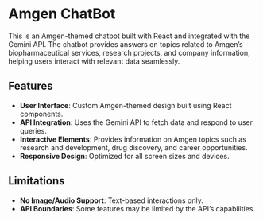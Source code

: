 # Amgen ChatBot

This is an Amgen-themed chatbot built with React and integrated with the Gemini API. The chatbot provides answers on topics related to Amgen’s biopharmaceutical services, research projects, and company information, helping users interact with relevant data seamlessly.

## Features

- **User Interface**: Custom Amgen-themed design built using React components.
- **API Integration**: Uses the Gemini API to fetch data and respond to user queries.
- **Interactive Elements**: Provides information on Amgen topics such as research and development, drug discovery, and career opportunities.
- **Responsive Design**: Optimized for all screen sizes and devices.

## Limitations

- **No Image/Audio Support**: Text-based interactions only.
- **API Boundaries**: Some features may be limited by the API’s capabilities.
